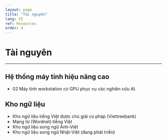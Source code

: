 ```yaml
---
layout: page
title: "Tài nguyên"
lang: VI
ref: Resources
order: 4
---
```

# Tài nguyên
---
## Hệ thống máy tính hiệu năng cao
* 02 Máy tính workstation có GPU phục vụ các nghiên cứu AI.

## Kho ngữ liệu

* Kho ngữ liệu tiếng Việt được chú giải cú pháp (Viettreebank)
* Mạng từ (Wordnet) tiếng Việt
* Kho ngữ liệu song ngữ Anh-Việt
* Kho ngữ liệu song ngữ Nhật-Việt (đang phát triển)
